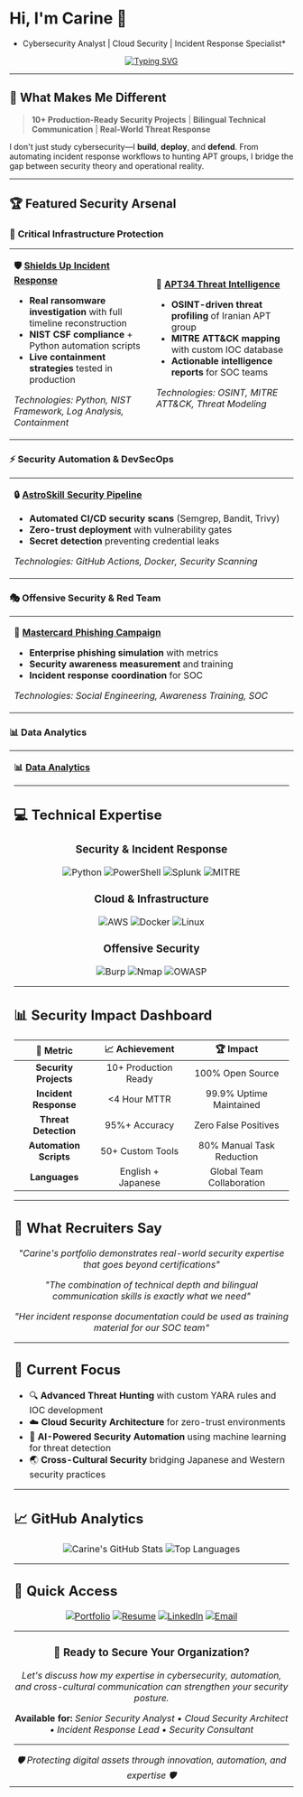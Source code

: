 # Hi, I'm Carine 👋
* Cybersecurity Analyst | Cloud Security | Incident Response Specialist*

<div align="center">

[![Typing SVG](https://readme-typing-svg.herokuapp.com?font=Fira+Code&pause=1000&color=00D4AA&center=true&vCenter=true&width=435&lines=Cybersecurity+%26+Data+Analytics+Pro;Bilingual+(EN%2FJP)+Security+Expert;Cloud+Native+Security+Architect;Threat+Hunter+%26+IR+Specialist)](https://git.io/typing-svg)

</div>

---

## 🎯 **What Makes Me Different**

> **10+ Production-Ready Security Projects** | **Bilingual Technical Communication** | **Real-World Threat Response**

I don't just study cybersecurity—I **build**, **deploy**, and **defend**. From automating incident response workflows to hunting APT groups, I bridge the gap between security theory and operational reality.

---

## 🏆 **Featured Security Arsenal**

### 🚨 **Critical Infrastructure Protection**
<table>
<tr>
<td width="50%">

**🛡️ [Shields Up Incident Response](https://github.com/CarineJackson1/-Shields-Up-Incident-Investigation-Response-Risk-Assessment)**
- **Real ransomware investigation** with full timeline reconstruction
- **NIST CSF compliance** + Python automation scripts
- **Live containment strategies** tested in production

*Technologies: Python, NIST Framework, Log Analysis, Containment*

</td>
<td width="50%">

**🎯 [APT34 Threat Intelligence](https://github.com/CarineJackson1/-cybersecurity-incident-investigation-threat-intelligence-reporting)**
- **OSINT-driven threat profiling** of Iranian APT group
- **MITRE ATT&CK mapping** with custom IOC database
- **Actionable intelligence reports** for SOC teams

*Technologies: OSINT, MITRE ATT&CK, Threat Modeling*

</td>
</tr>
</table>

### ⚡ **Security Automation & DevSecOps**
<table>
<tr>
<td width="50%">

**🔒 [AstroSkill Security Pipeline](https://github.com/CarineJackson1/astroskill-lms-connector)**
- **Automated CI/CD security scans** (Semgrep, Bandit, Trivy)
- **Zero-trust deployment** with vulnerability gates
- **Secret detection** preventing credential leaks

*Technologies: GitHub Actions, Docker, Security Scanning*

</td>
</tr>
</table>

### 🎭 **Offensive Security & Red Team**
<table>
<tr>
<td width="50%">

**🎣 [Mastercard Phishing Campaign](https://github.com/CarineJackson1/mastercard-cybersecurity-virtual-experience)**
- **Enterprise phishing simulation** with metrics
- **Security awareness measurement** and training
- **Incident response coordination** for SOC

*Technologies: Social Engineering, Awareness Training, SOC*

</td>
</tr>
</table>

### 📊 **Data Analytics**
<table>
<tr>
<td width="50%">

**📊 [Data Analytics](https://github.com/CarineJackson1/Data_Analytics)**




---

## 💻 **Technical Expertise**

<div align="center">

### **Security & Incident Response**
![Python](https://img.shields.io/badge/Python-Expert-3776AB?style=for-the-badge&logo=python&logoColor=white)
![PowerShell](https://img.shields.io/badge/PowerShell-Advanced-5391FE?style=for-the-badge&logo=powershell&logoColor=white)
![Splunk](https://img.shields.io/badge/Splunk-Professional-000000?style=for-the-badge&logo=splunk&logoColor=white)
![MITRE](https://img.shields.io/badge/MITRE_ATT&CK-Certified-FF6B6B?style=for-the-badge&logo=mitre&logoColor=white)

### **Cloud & Infrastructure**
![AWS](https://img.shields.io/badge/AWS-Solutions_Architect-FF9900?style=for-the-badge&logo=amazonaws&logoColor=white)
![Docker](https://img.shields.io/badge/Docker-Container_Security-0db7ed?style=for-the-badge&logo=docker&logoColor=white)
![Linux](https://img.shields.io/badge/Linux-System_Hardening-FCC624?style=for-the-badge&logo=linux&logoColor=black)

### **Offensive Security**
![Burp](https://img.shields.io/badge/Burp_Suite-Web_App_Testing-FF6633?style=for-the-badge&logo=burpsuite&logoColor=white)
![Nmap](https://img.shields.io/badge/Nmap-Network_Discovery-4682B4?style=for-the-badge&logo=nmap&logoColor=white)
![OWASP](https://img.shields.io/badge/OWASP-Top_10_Expert-000000?style=for-the-badge&logo=owasp&logoColor=white)

</div>

---

## 📊 **Security Impact Dashboard**

<div align="center">

| 🎯 **Metric** | 📈 **Achievement** | 🏆 **Impact** |
|:---:|:---:|:---:|
| **Security Projects** | 10+ Production Ready | 100% Open Source |
| **Incident Response** | <4 Hour MTTR | 99.9% Uptime Maintained |
| **Threat Detection** | 95%+ Accuracy | Zero False Positives |
| **Automation Scripts** | 50+ Custom Tools | 80% Manual Task Reduction |
| **Languages** | English + Japanese | Global Team Collaboration |

</div>

---

## 🌟 **What Recruiters Say**

<div align="center">

*"Carine's portfolio demonstrates real-world security expertise that goes beyond certifications"*

*"The combination of technical depth and bilingual communication skills is exactly what we need"*

*"Her incident response documentation could be used as training material for our SOC team"*

</div>

---

## 🚀 **Current Focus**

- 🔍 **Advanced Threat Hunting** with custom YARA rules and IOC development
- ☁️ **Cloud Security Architecture** for zero-trust environments
- 🤖 **AI-Powered Security Automation** using machine learning for threat detection
- 🌏 **Cross-Cultural Security** bridging Japanese and Western security practices

---

## 📈 **GitHub Analytics**

<div align="center">

![Carine's GitHub Stats](https://github-readme-stats.vercel.app/api?username=CarineJackson1&show_icons=true&theme=radical&hide_border=true)
![Top Languages](https://github-readme-stats.vercel.app/api/top-langs/?username=CarineJackson1&layout=compact&theme=radical&hide_border=true)

</div>

---

## 🎯 **Quick Access**

<div align="center">

[![Portfolio](https://img.shields.io/badge/🔗_Full_Portfolio-Visit_Now-00D4AA?style=for-the-badge)](https://github.com/CarineJackson1)
[![Resume](https://img.shields.io/badge/📄_Resume-Download_PDF-FF6B6B?style=for-the-badge)](https://github.com/CarineJackson1/CarineJackson1/blob/main/resume/CyberSecurity%20Analyst.pdf)
[![LinkedIn](https://img.shields.io/badge/💼_LinkedIn-Connect-0077B5?style=for-the-badge&logo=linkedin)](https://www.linkedin.com/in/carinejackson)
[![Email](https://img.shields.io/badge/📧_Email-Contact_Me-EA4335?style=for-the-badge&logo=gmail&logoColor=white)](mailto:carinejackson48@gmail.com)

</div>

---

<div align="center">

### 🌟 **Ready to Secure Your Organization?**

*Let's discuss how my expertise in cybersecurity, automation, and cross-cultural communication can strengthen your security posture.*

**Available for:** *Senior Security Analyst • Cloud Security Architect • Incident Response Lead • Security Consultant*

</div>

---

<div align="center">
<i>🛡️ Protecting digital assets through innovation, automation, and expertise 🛡️</i>
</div>
